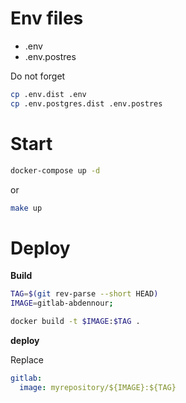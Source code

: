 # Env files

- .env
- .env.postres

Do not forget

```sh
cp .env.dist .env
cp .env.postgres.dist .env.postres
```

# Start

```sh
docker-compose up -d
```

or

```sh
make up
```


# Deploy

**Build**

```sh
TAG=$(git rev-parse --short HEAD)
IMAGE=gitlab-abdennour;

docker build -t $IMAGE:$TAG .

```

**deploy**

Replace

```yml
gitlab:
  image: myrepository/${IMAGE}:${TAG}
```
